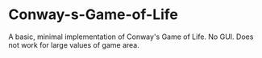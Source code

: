 # Conway-s-Game-of-Life
A basic, minimal implementation of Conway's Game of Life. No GUI. 
Does not work for large values of game area.
